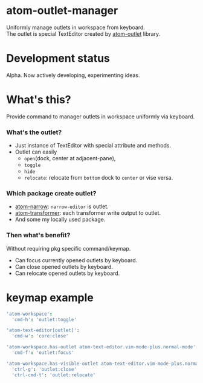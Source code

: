 # atom-outlet-manager

Uniformly manage outlets in workspace from keyboard.  
The outlet is special TextEditor created by [atom-outlet][atom-outlet] library.

[atom-outlet]: https://github.com/t9md/atom-outlet

# Development status

Alpha.
Now actively developing, experimenting ideas.

# What's this?

Provide command to manager outlets in workspace uniformly via keyboard.

### What's the outlet?

- Just instance of TextEditor with special attribute and methods.
- Outlet can easily
  - `open`(dock, center at adjacent-pane),
  - `toggle`
  - `hide`
  - `relocate`: relocate from `bottom` dock to `center` or vise versa.

### Which package create outlet?

- [atom-narrow](https://atom.io/packages/narrow): `narrow-editor` is outlet.
- [atom-transformer](https://atom.io/packages/transformer): each transformer write output to outlet.
- And some my locally used package.

### Then what's benefit?

Without requiring pkg specific command/keymap.

- Can focus currently opened outlets by keyboard.
- Can close opened outlets by keyboard.
- Can relocate opened outlets by keyboard.

# keymap example

```coffeescript
'atom-workspace':
  'cmd-h': 'outlet:toggle'

'atom-text-editor[outlet]':
  'cmd-w': 'core:close'

'atom-workspace.has-outlet atom-text-editor.vim-mode-plus.normal-mode':
  'cmd-f': 'outlet:focus'

'atom-workspace.has-visible-outlet atom-text-editor.vim-mode-plus.normal-mode':
  'ctrl-g': 'outlet:close'
  'ctrl-cmd-t': 'outlet:relocate'
```

